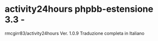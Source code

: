 # activity24hours phpbb-estensione 3.3 -
rmcgirr83/activity24hours Ver. 1.0.9
Traduzione completa in Italiano 
